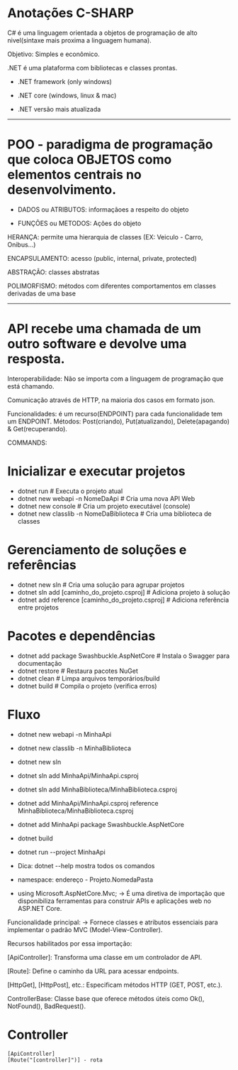 # Anotações C-SHARP
C# é uma linguagem orientada a objetos de programação de alto nivel(sintaxe mais proxima a linguagem humana).

Objetivo: Simples e econômico.


.NET é uma plataforma com bibliotecas e classes prontas.

- .NET framework (only windows)

- .NET core (windows, linux & mac)

- .NET versão mais atualizada

 

-----------------------------------------------------------------------------------------------------

# POO - paradigma de programação que coloca OBJETOS como elementos centrais no desenvolvimento.

 

- DADOS ou ATRIBUTOS: informaçãoes a respeito do objeto

- FUNÇÕES ou METODOS: Ações do objeto

 

HERANÇA: permite uma hierarquia de classes (EX: Veiculo - Carro, Onibus...)

ENCAPSULAMENTO: acesso (public, internal, private, protected)

ABSTRAÇÃO: classes abstratas

POLIMORFISMO: métodos com diferentes comportamentos em classes derivadas de uma base

-----------------------------------------------------------------------------------------------------

# API recebe uma chamada de um outro software e devolve uma resposta.

Interoperabilidade: Não se importa com a linguagem de programação que está chamando.

Comunicação através de HTTP, na maioria dos casos em formato json.

Funcionalidades: é um recurso(ENDPOINT) para cada funcionalidade tem um ENDPOINT.
Métodos: Post(criando), Put(atualizando), Delete(apagando) & Get(recuperando).

COMMANDS:

# Inicializar e executar projetos
- dotnet run                                       # Executa o projeto atual
- dotnet new webapi -n NomeDaApi                   # Cria uma nova API Web
- dotnet new console                               # Cria um projeto executável (console)
- dotnet new classlib -n NomeDaBiblioteca          # Cria uma biblioteca de classes

# Gerenciamento de soluções e referências
- dotnet new sln                                   # Cria uma solução para agrupar projetos
- dotnet sln add [caminho_do_projeto.csproj]       # Adiciona projeto à solução
- dotnet add reference [caminho_do_projeto.csproj] # Adiciona referência entre projetos

# Pacotes e dependências
- dotnet add package Swashbuckle.AspNetCore        # Instala o Swagger para documentação
- dotnet restore                                   # Restaura pacotes NuGet
- dotnet clean                                     # Limpa arquivos temporários/build
- dotnet build                                     # Compila o projeto (verifica erros)

# Fluxo
- dotnet new webapi -n MinhaApi
- dotnet new classlib -n MinhaBiblioteca
- dotnet new sln
- dotnet sln add MinhaApi/MinhaApi.csproj
- dotnet sln add MinhaBiblioteca/MinhaBiblioteca.csproj
- dotnet add MinhaApi/MinhaApi.csproj reference MinhaBiblioteca/MinhaBiblioteca.csproj
- dotnet add MinhaApi package Swashbuckle.AspNetCore
- dotnet build
- dotnet run --project MinhaApi

- Dica: dotnet --help mostra todos os comandos

- namespace: endereço - Projeto.NomedaPasta
- using Microsoft.AspNetCore.Mvc;
→ É uma diretiva de importação que disponibiliza ferramentas para construir APIs e aplicações web no ASP.NET Core.

Funcionalidade principal:
→ Fornece classes e atributos essenciais para implementar o padrão MVC (Model-View-Controller).

Recursos habilitados por essa importação:

[ApiController]: Transforma uma classe em um controlador de API.

[Route]: Define o caminho da URL para acessar endpoints.

[HttpGet], [HttpPost], etc.: Especificam métodos HTTP (GET, POST, etc.).

ControllerBase: Classe base que oferece métodos úteis como Ok(), NotFound(), BadRequest().
# Controller

    [ApiController]
    [Route("[controller]")] - rota

